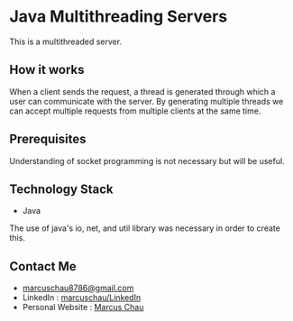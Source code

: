 # Java Multithreading Servers

This is a multithreaded server.

## How it works ##

When a client sends the request, a thread is generated through which a user can communicate with the server. By generating multiple threads we can accept multiple requests from multiple clients at the same time.

## Prerequisites ##

Understanding of socket programming is not necessary but will be useful.

## Technology Stack ##

- Java

The use of java's io, net, and util library was necessary in order to create this.

## Contact Me ##

- marcuschau8786@gmail.com
- LinkedIn : [marcuschau/LinkedIn](https://www.linkedin.com/in/marcus-chau-b88878221/)
- Personal Website : [Marcus Chau](https://marcuschau.com/)

